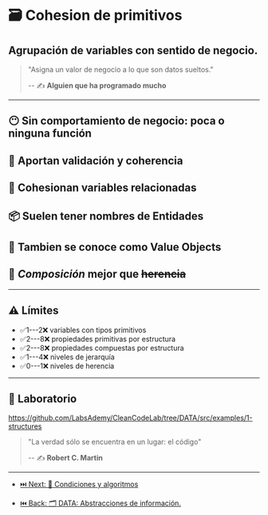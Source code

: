 # 🗃️ Cohesion de primitivos

## Agrupación de variables con sentido de negocio.

> "Asigna un valor de negocio a lo que son datos sueltos."
>
> -- ✍️ **Alguien que ha programado mucho**

---

## 😶 Sin comportamiento de negocio: poca o ninguna función

## 🦺 Aportan validación y coherencia

## 💞 Cohesionan variables relacionadas

## 📦 Suelen tener nombres de Entidades

## 🎁 Tambien se conoce como Value Objects

## 👴 _Composición_ mejor que ~~herencia~~

---

## ⚠️ Límites

- ✅1---2❌ variables con tipos primitivos
- ✅2---8❌ propiedades primitivas por estructura
- ✅2---8❌ propiedades compuestas por estructura
- ✅1---4❌ niveles de jerarquía
- ✅0---1❌ niveles de herencia

---

## 📝 Laboratorio

https://github.com/LabsAdemy/CleanCodeLab/tree/DATA/src/examples/1-structures

> "La verdad sólo se encuentra en un lugar: el código"
>
> -- ✍️ **Robert C. Martin**

---

- [⏭️ Next: 🔱 Condiciones y algoritmos](./2-condiciones_y_algoritmos.md)

- [⏮️ Back: 🗂️ DATA: Abstracciones de información.](https://github.com/LabsAdemy/CleanCodeLab/tree/DATA)
